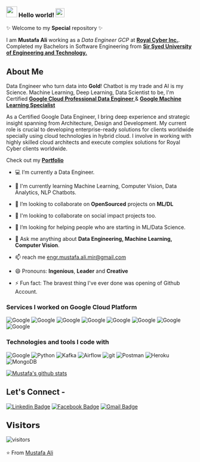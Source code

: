 <!-- ![](https://github.com/mustafaali96/mustafaali96/blob/master/Assests/cover_intro.gif)  -->

### <img src="https://github.com/mustafaali96/mustafaali96/blob/master/Assests/Hi.gif" width="29px"> Hello world!&nbsp;<img src="https://github.com/mustafaali96/mustafaali96/blob/master/Assests/Earth.gif" width="24px"> 
✨ Welcome to my **Special** repository ✨

I am **Mustafa Ali** working as a *Data Engineer GCP* at <a href="https://www.royalcyber.com/" formtarget="_blank"> <b>Royal Cyber Inc.</b></a>. Completed my Bachelors in Software Engineering from <a href="https://ssuet.edu.pk/" formtarget="_blank"> <b>Sir Syed University of Engineering and Technology.</b></a>

## About Me

Data Engineer who turn data into **Gold**! Chatbot is my trade and AI is my Science. Machine Learning, Deep Learning, Data Scientist to be, I'm Certified <a href="https://www.credential.net/5dc11c32-24bd-469b-86a0-d9038c151a4a" target="_blank"> <b>Google Cloud Professional Data Engineer</b> </a> & <a href="https://www.coursera.org/account/accomplishments/specialization/M7JNK4GNSYDT?utm_source=link&utm_medium=certificate&utm_content=cert_image&utm_campaign=pdf_header_button&utm_product=s12n" target="_blank"> <b>Google Machine Learning Specialist</b> </a>

As a Certified Google Data Engineer, I bring deep experience and strategic insight spanning from Architecture, Design and Development. My current role is crucial to developing enterprise-ready solutions for clients worldwide specially using cloud technologies in hybrid cloud. I involve in working with highly skilled cloud architects and execute complex solutions for Royal Cyber clients worldwide.

Check out my <a href="https://mustafa-ali-mir.herokuapp.com/" target="_blank"> <b>Portfolio</b></a>

- 💻 I’m currently a Data Engineer.

- 🌱 I'm currently learning Machine Learning, Computer Vision, Data Analytics, NLP Chatbots.

- 🔭 I’m looking to collaborate on **OpenSourced** projects on **ML/DL**

- 👯 I'm looking to collaborate on social impact projects too.

- 🤔 I’m looking for helping people who are starting in ML/Data Science.

- 💬 Ask me anything about **Data Engineering, Machine Learning, Computer Vision**.

- 📫 reach me engr.mustafa.ali.mir@gmail.com

- 😄 Pronouns: **Ingenious**, **Leader** and **Creative**

- ⚡ Fun fact: The bravest thing I've ever done was opening of Github Account.

### Services I worked on Google Cloud Platform

<img alt="Google" src="https://img.shields.io/badge/oogle-VertexAI-blue?logo=Google Cloud" /> <img alt="Google" src="https://img.shields.io/badge/oogle-Pub/Sub-blue?logo=google" /> <img alt="Google" src="https://img.shields.io/badge/oogle-Dataflow-blue?logo=google" /> <img alt="Google" src="https://img.shields.io/badge/oogle-BigQueryML-blue?logo=google" /> <img alt="Google" src="https://img.shields.io/badge/oogle-DataProc-blue?logo=google" /> <img alt="Google" src="https://img.shields.io/badge/oogle-DataPrep-blue?logo=google" /> <img alt="Google" src="https://img.shields.io/badge/oogle-Fusion-blue?logo=google" /> <img alt="Google" src="https://img.shields.io/badge/oogle-DataStudio-blue?logo=google" />


<h3>Technologies and tools I code with</h3>

<p>
  <img alt="Google" src="https://img.shields.io/badge/-Google-blue?style=flat-square&logo=google&logoColor=white" /> 
  <img alt="Python" src="https://img.shields.io/badge/-Python-blue?style=flat-square&logo=python&logoColor=yellow" /> 
  <img alt="Kafka" src="https://img.shields.io/badge/-Apache%20Kafka-white?style=flat-square&logo=Apache%20Kafka&logoColor=black" />
  <img alt="Airflow" src="https://img.shields.io/badge/-Apache%20Airflow-4290f5?style=flat-square&logo=Apache%20Airflow&logoColor=b80404" />
  <img alt="git" src="https://img.shields.io/badge/-Git-F05032?style=flat-square&logo=git&logoColor=white" />
  <img alt="Postman" src="https://img.shields.io/badge/-postman-f15d27?style=flat-square&logo=postman&logoColor=white" />
  <img alt="Heroku" src="https://img.shields.io/badge/-Heroku-430098?style=flat-square&logo=heroku&logoColor=white" />
  <img alt="MongoDB" src="https://img.shields.io/badge/-MongoDB-13aa52?style=flat-square&logo=mongodb&logoColor=white" /> 
</p>

[![Mustafa's github stats](https://github-readme-stats.vercel.app/api?username=mustafaali96)](https://github.com/mustafaali96/github-readme-stats)

## Let's Connect -

[![Linkedin Badge](https://img.shields.io/badge/-mustafaali96-blue?style=flat-square&logo=Linkedin&logoColor=white&link=https://www.linkedin.com/in/mustafaali96/)](https://www.linkedin.com/in/mustafaali96/)   [![Facebook Badge](https://img.shields.io/badge/-Mustafa.Ali.Mir.96-03a57a?style=flat-square&labelColor=FFFFFF&logo=Facebook&link=https://facebook.com/Mustafa.Ali.Mir.96)](https://facebook.com/Mustafa.Ali.Mir.96)   [![Gmail Badge](https://img.shields.io/badge/-engr.mustafa.ali.mir@gmail.com-c14438?style=flat-square&logo=Gmail&logoColor=white&link=mailto:engr.mustafa.ali.mir@gmail.com)](mailto:engr.mustafa.ali.mir@gmail.com)

## 𝗩𝗶𝘀𝗶𝘁𝗼𝗿𝘀

![visitors](https://mustafaali96-visitor-badge.glitch.me/badge?page_id=mustafaali96/mustafaali96)
<br><br>
⭐ From [Mustafa Ali](https://github.com/mustafaali96)
